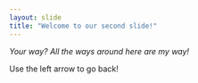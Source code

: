 ```yaml
---
layout: slide
title: "Welcome to our second slide!"
---
```

*Your way?  All the ways around here are my way!*

Use the left arrow to go back!
